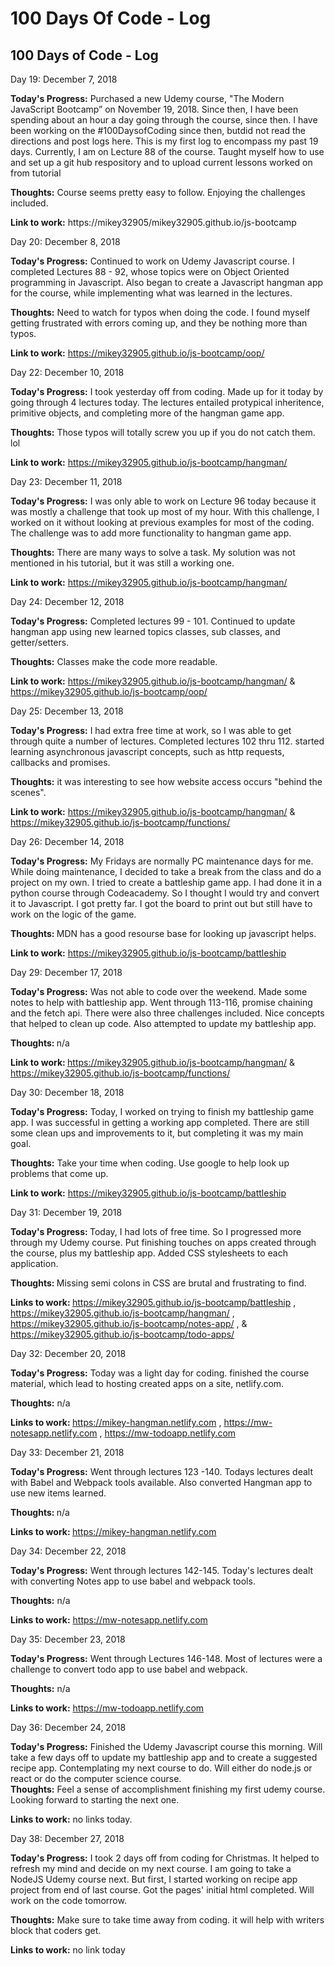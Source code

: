 # 100 Days Of Code - Log

<h2>100 Days of Code - Log </h2>

Day 19: December 7, 2018

<b>Today's Progress:</b>  Purchased a new Udemy course, "The Modern JavaScript Bootcamp” on November 19, 2018.  Since then, I have been spending about an hour a day going through the course, since then.  I have been working on the #100DaysofCoding since then, butdid not read the directions and post logs here.  This is my first log to encompass my past 19 days.
Currently, I am on Lecture 88 of the course.  Taught myself how to use and set up a git hub respository and to upload current lessons worked on from tutorial

<b>Thoughts:</b>  Course seems pretty easy to follow.   Enjoying the challenges included.  

<b>Link to work:</b> https://mikey32905/mikey32905.github.io/js-bootcamp

Day 20: December 8, 2018

<b>Today's Progress:</b>  Continued to work on Udemy Javascript course.   I completed Lectures 88 - 92, whose topics were on Object Oriented programming in Javascript.  Also began to create a Javascript hangman app for the course, while implementing what was learned in the lectures.  

<b>Thoughts:</b>  Need to watch for typos when doing the code.  I found myself getting frustrated with errors coming up, and they be nothing more than typos.

<b>Link to work:</b>  https://mikey32905.github.io/js-bootcamp/oop/

Day 22: December 10, 2018

<b>Today's Progress:</b> I took yesterday off from coding.  Made up for it today by going through 4 lectures today.  The lectures entailed protypical inheritence, primitive objects, and completing more of the hangman game app.  

<b>Thoughts:</b> Those typos will totally screw you up if you do not catch them.  lol

<b>Link to work:</b>  https://mikey32905.github.io/js-bootcamp/hangman/

Day 23: December 11, 2018

<b>Today's Progress:</b>  I was only able to work on Lecture 96 today because it was mostly a challenge that took up most of my hour.  With this challenge, I worked on it without looking at previous examples for most of the coding.  The challenge was to add more functionality to hangman game app.  

<b>Thoughts:</b>  There are many ways to solve a task.  My solution was not mentioned in his tutorial, but it was still a working one.

<b>Link to work:</b>   https://mikey32905.github.io/js-bootcamp/hangman/

Day 24: December 12, 2018

<b>Today's Progress:</b>  Completed lectures 99 - 101.  Continued to update hangman app using new learned topics classes, sub classes, and getter/setters.  

<b>Thoughts:</b>  Classes make the code more readable.

<b>Link to work:</b>    https://mikey32905.github.io/js-bootcamp/hangman/ &   https://mikey32905.github.io/js-bootcamp/oop/

Day 25: December 13, 2018

<b>Today's Progress:</b>  I had extra free time at work, so I was able to get through quite a number of lectures.  Completed lectures 102 thru 112.  started learning asynchronous javascript concepts, such as http requests, callbacks and promises.  

<b>Thoughts:</b>  it was interesting to see how website access occurs "behind the scenes".  

<b>Link to work:</b>  https://mikey32905.github.io/js-bootcamp/hangman/  &   https://mikey32905.github.io/js-bootcamp/functions/

Day 26: December 14, 2018

<b>Today's Progress:</b> My Fridays are normally PC maintenance days for me.  While doing maintenance, I decided to take a break from the class and do a project on my own.  I tried to create a battleship game app.  I had done it in a python course through Codeacademy.  So I thought I would try and convert it to Javascript.   I got pretty far. I got the board to print out but still have to work on the logic of the game.  

<b>Thoughts: </b>  MDN has a good resourse base for looking up javascript helps.

<b>Link to work:</b>   https://mikey32905.github.io/js-bootcamp/battleship

Day 29: December 17, 2018

<b>Today's Progress:</b>  Was not able to code over the weekend.  Made some notes to help with battleship app.  Went through 113-116, promise chaining and the fetch api.  There were also three challenges included.  Nice concepts that helped to clean up code.  Also attempted to update my battleship app.  

<b>Thoughts: </b>  n/a

<b>Link to work: </b>   https://mikey32905.github.io/js-bootcamp/hangman/  &   https://mikey32905.github.io/js-bootcamp/functions/

Day 30: December 18, 2018

<b>Today's Progress:</b> Today, I worked on trying to finish my battleship game app.  I was successful in getting a working app completed.  There are still some clean ups and improvements to it, but completing it was my main goal.

<b>Thoughts:</b>  Take your time when coding.  Use google to help look up problems that come up.  

<b>Link to work:</b>   https://mikey32905.github.io/js-bootcamp/battleship

Day 31: December 19, 2018

<b>Today's Progress: </b> Today, I had lots of free time.  So I progressed more through my Udemy course.  Put finishing touches on apps created through the course, plus my battleship app.  Added CSS stylesheets to each application.

<b>Thoughts: </b>  Missing semi colons in CSS are brutal and frustrating to find.

<b>Links to work: </b>  https://mikey32905.github.io/js-bootcamp/battleship ,  https://mikey32905.github.io/js-bootcamp/hangman/ ,  https://mikey32905.github.io/js-bootcamp/notes-app/ , &  https://mikey32905.github.io/js-bootcamp/todo-apps/

Day 32: December 20, 2018

<b>Today's Progress:</b>  Today was a light day for coding.  finished the course material, which lead to hosting created apps on a site, netlify.com.   

<b>Thoughts:</b>  n/a

<b>Links to work: </b>  https://mikey-hangman.netlify.com , https://mw-notesapp.netlify.com , https://mw-todoapp.netlify.com

Day 33: December 21, 2018

<b>Today's Progress:</b> Went through lectures 123 -140.  Todays lectures dealt with Babel and Webpack tools available.  Also converted Hangman app to use new items learned.

<b>Thoughts: </b> n/a

<b>Links to work: </b>  https://mikey-hangman.netlify.com

Day 34: December 22, 2018

<b>Today's Progress:</b>  Went through lectures 142-145.  Today's lectures dealt with converting Notes app to use babel and webpack tools.   

<b>Thoughts:</b>  n/a

<b>Links to work:</b>  https://mw-notesapp.netlify.com

Day 35: December 23, 2018

<b>Today's Progress:</b> Went through Lectures 146-148.  Most of lectures were a challenge to convert todo app to use babel and webpack.

<b>Thoughts:</b> n/a

<b>Links to work:</b> https://mw-todoapp.netlify.com 

Day 36: December 24, 2018

<b>Today's Progress:</b> Finished the Udemy Javascript course this morning. Will take a few days off to update my battleship app and to create a suggested recipe app.  Contemplating my next course to do.  Will either do node.js or react or do the computer science course.  
<b>Thoughts:</b> Feel a sense of accomplishment finishing my first udemy course.  Looking forward to starting the next one.

<b>Links to work:</b> no links today.

Day 38: December 27, 2018

<b>Today's Progress:</b> I took 2 days off from coding for Christmas.  It helped to refresh my mind and decide on my next course.  I am going to take a NodeJS Udemy course next.  But first, I started working on recipe app project from end of last course.  Got the pages' initial html completed.  Will work on the code tomorrow.

<b>Thoughts:</b> Make sure to take time away from coding.  it will help with writers block that coders get.

<b>Links to work:</b>  no link today











